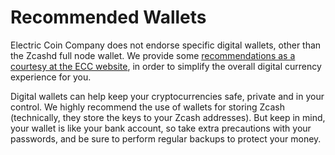 # Recommended Wallets

Electric Coin Company does not endorse specific digital wallets, other than the Zcashd full node wallet. We provide some [recommendations as a courtesy at the ECC website](https://z.cash/wallets/), in order to simplify the overall digital currency experience for you.

Digital wallets can help keep your cryptocurrencies safe, private and in your control. We highly recommend the use of wallets for storing Zcash (technically, they store the keys to your Zcash addresses). But keep in mind, your wallet is like your bank account, so take extra precautions with your passwords, and be sure to perform regular backups to protect your money.